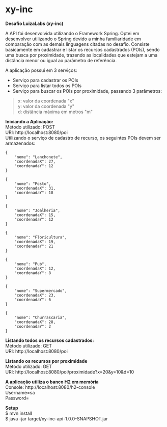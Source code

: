 # xy-inc
<b> Desafio LuizaLabs (xy-inc) </b>

A API foi desenvolvida utilizando o Framework Spring. Optei em desenvolver utilizando o Spring devido a minha familiaridade em comparação 
com as demais linguagens citadas no desafio. Consiste basicamente em cadastrar e listar os recursos cadastrados (POIs), sendo uma busca por proximidade, 
trazendo as localidades que estejam a uma distância menor ou igual ao parâmetro de referência. 

A aplicação possui em 3 serviços: <br>
- Serviço para cadastrar os POIs <br>
- Serviço para listar todos os POIs <br>
- Serviço para buscar os POIs por proximidade, passando 3 parâmetros: <br>
> x: valor da coordenada "x" <br>
> y: valor da coordenada "y" <br>
> d: distância máxima em metros "m"

<b> Iniciando a Aplicação: </b><br>
Método utilizado: POST <br>
URI: http://localhost:8080/poi <br>
Utilizando o serviço de cadastro de recurso, os seguintes POIs devem ser armazenados: 

    {
        "nome": "Lanchonete",
        "coordenadaX": 27,
        "coordenadaY": 12
    }
    
    {
        "nome": "Posto",
        "coordenadaX": 31,
        "coordenadaY": 18
    }
    
    {
        "nome": "Joalheria",
        "coordenadaX": 15,
        "coordenadaY": 12
    }
    
    {
        "nome": "Floricultura",
        "coordenadaX": 19,
        "coordenadaY": 21
    }
    
    {
        "nome": "Pub",
        "coordenadaX": 12,
        "coordenadaY": 8
    }
    
    {
        "nome": "Supermercado",
        "coordenadaX": 23,
        "coordenadaY": 6
    }
    
    {
        "nome": "Churrascaria",
        "coordenadaX": 28,
        "coordenadaY": 2
    }
	
<b> Listando todos os recursos cadastrados: </b><br>
Método utilizado: GET <br>
URI: http://localhost:8080/poi

<b> Listando os recursos por proximidade </b><br>
Método utilizado: GET <br>
URI: http://localhost:8080/poi/proximidade?x=20&y=10&d=10

<b> A aplicação utiliza o banco H2 em memória </b><br>
Console: http://localhost:8080/h2-console <br>
Username=sa <br>
Password=

<b> Setup </b><br>
$ mvn install <br>
$ java -jar target/xy-inc-api-1.0.0-SNAPSHOT.jar
